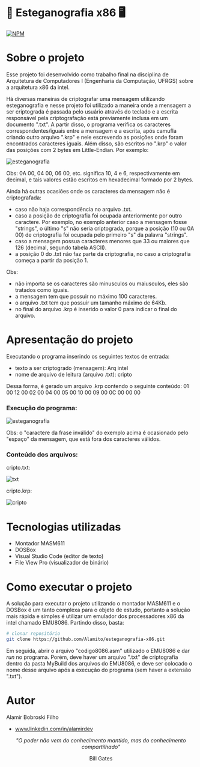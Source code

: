 # 📝 Esteganografia x86 🖥️
[![NPM](https://img.shields.io/github/license/Alamito/esteganografia-x86)](https://github.com/Alamito/esteganografia-x86/blob/main/LICENCE)

# Sobre o projeto

Esse projeto foi desenvolvido como trabalho final na disciplina de Arquitetura de Computadores I (Engenharia da Computação, UFRGS) sobre a arquitetura x86 da intel.

Há diversas maneiras de criptografar uma mensagem utilizando esteganografia e nesse projeto foi utilizado a maneira onde a mensagem a ser criptograda é passada pelo usuário através do teclado e a escrita responsável pela criptografação está previamente inclusa em um documento ".txt". A partir disso, o programa verifica os caracteres correspondentes/iguais entre a mensagem e a escrita, após camufla criando outro arquivo ".krp" e nele escrevendo as posições onde foram encontrados caracteres iguais. Além disso, são escritos no ".krp" o valor das posições com 2 bytes em Little-Endian. Por exemplo:

![esteganografia](https://user-images.githubusercontent.com/102616676/196831242-c64efee9-1a45-4b8a-b58f-ebe0b4489a9c.png)

Obs: 0A 00, 04 00, 06 00, etc. significa 10, 4 e 6, respectivamente em decimal, e tais valores estão escritos em hexadecimal formado por 2 bytes.

Ainda há outras ocasiões onde os caracteres da mensagem não é criptografada:
- caso não haja correspondência no arquivo .txt.
- caso a posição de criptografia foi ocupada anteriormente por outro caractere. Por exemplo, no exemplo anterior caso a mensagem fosse "strings", o último "s" não seria criptograda, porque a posição (10 ou 0A 00) de criptografia foi ocupada pelo primeiro "s" da palavra "strings".
- caso a mensagem possua caracteres menores que 33 ou maiores que 126 (decimal, segundo tabela ASCII).
- a posição 0 do .txt não faz parte da criptografia, no caso a criptografia começa a partir da posição 1.

Obs:
- não importa se os caracteres são minusculos ou maiusculos, eles são tratados como iguais.
- a mensagem tem que possuir no máximo 100 caracteres.
- o arquivo .txt tem que possuir um tamanho máximo de 64Kb.
- no final do arquivo .krp é inserido o valor 0 para indicar o final do arquivo.

# Apresentação do projeto

Executando o programa inserindo os seguintes textos de entrada:
- texto a ser criptogrado (mensagem): Arq intel
- nome de arquivo de leitura (arquivo .txt): cripto

Dessa forma, é gerado um arquivo .krp contendo o seguinte conteúdo: 01 00 12 00 02 00 04 00 05 00 10 00 09 00 0C 00 00 00

### Execução do programa:
![esteganografia](https://user-images.githubusercontent.com/102616676/196962384-9535bc23-dc79-48a9-982f-2eba94cb0a0f.gif)

Obs: o "caractere da frase inválido" do exemplo acima é ocasionado pelo "espaço" da mensagem, que está fora dos caracteres válidos.

### Conteúdo dos arquivos:

cripto.txt:

![txt](https://user-images.githubusercontent.com/102616676/196962860-07baae07-f0ce-4404-a409-91ce1eba60c1.png)

cripto.krp:

![cripto](https://user-images.githubusercontent.com/102616676/196963026-3c304d97-0d51-4afa-a043-577daabb109f.png)

# Tecnologias utilizadas

- Montador MASM611
- DOSBox
- Visual Studio Code (editor de texto)
- File View Pro (visualizador de binário)

# Como executar o projeto

A solução para executar o projeto utilizando o montador MASM611 e o DOSBox é um tanto complexa para o objeto de estudo, portanto a solução mais rápida e simples é utilizar um emulador dos processadores x86 da intel chamado EMU8086. Partindo disso, basta:

```bash
# clonar repositório
git clone https://github.com/Alamito/esteganografia-x86.git
```
Em seguida, abrir o arquivo "codigo8086.asm" utilizado o EMU8086 e dar <em>run</em> no programa. Porém, deve haver um arquivo ".txt" de criptografia dentro da pasta MyBuild dos arquivos do EMU8086, e deve ser colocado o nome desse arquivo após a execução do programa (sem haver a extensão ".txt").

# Autor
Alamir Bobroski Filho 
- www.linkedin.com/in/alamirdev

<p align = "center"><em>"O poder não vem do conhecimento mantido, mas do conhecimento compartilhado"</em></p> <p align = "center">Bill Gates</p>
